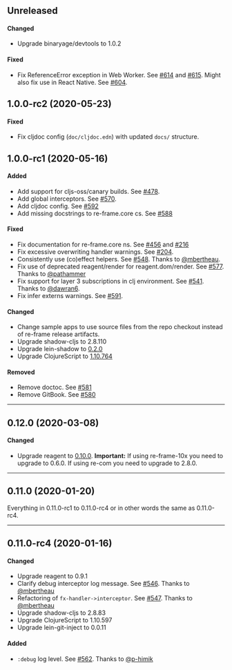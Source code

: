 
<!-- leave this H1 here. It stops mkdocs putting in a Title at the top.
     It needs to be at the top of the file otherwise it breaks the 
     table of contents on the right hand side. -->
#

## Unreleased

#### Changed

- Upgrade binaryage/devtools to 1.0.2

#### Fixed

- Fix ReferenceError exception in Web Worker. See
  [#614](https://github.com/day8/re-frame/issues/614) and
  [#615](https://github.com/day8/re-frame/pull/615). Might
  also fix use in React Native. See [#604](https://github.com/day8/re-frame/issues/604).

## 1.0.0-rc2 (2020-05-23)

#### Fixed

- Fix cljdoc config (`doc/cljdoc.edn`) with updated `docs/` structure. 

## 1.0.0-rc1 (2020-05-16)

#### Added

- Add support for cljs-oss/canary builds. See [#478](https://github.com/day8/re-frame/issues/478).
- Add global interceptors. See [#570](https://github.com/day8/re-frame/issues/570).
- Add cljdoc config. See [#592](https://github.com/day8/re-frame/issues/592)
- Add missing docstrings to re-frame.core cs. See [#588](https://github.com/day8/re-frame/issues/588)

#### Fixed

- Fix documentation for re-frame.core ns. See [#456](https://github.com/day8/re-frame/issues/456) and [#216](https://github.com/day8/re-frame/issues/216)
- Fix excessive overwriting handler warnings. See [#204](https://github.com/day8/re-frame/issues/204).
- Consistently use (co)effect helpers. See [#548](https://github.com/day8/re-frame/pull/548). Thanks to [@mbertheau](https://github.com/mbertheau).
- Fix use of deprecated reagent/render for reagent.dom/render. See [#577](https://github.com/day8/re-frame/pull/577). Thanks to [@pathammer](https://github.com/pathammer)
- Fix support for layer 3 subscriptions in clj environment.
  See [#541](https://github.com/day8/re-frame/pull/541). Thanks to [@dawran6](https://github.com/dawran6).
- Fix infer externs warnings. See [#591](https://github.com/day8/re-frame/issues/591).

#### Changed

- Change sample apps to use source files from the repo checkout instead of
  re-frame release artifacts.
- Upgrade shadow-cljs to 2.8.110
- Upgrade lein-shadow to [0.2.0](https://gitlab.com/nikperic/lein-shadow/-/blob/master/CHANGELOG.md#020-2020-05-13)
- Upgrade ClojureScript to [1.10.764](https://github.com/clojure/clojurescript/blob/master/changes.md#110764)

#### Removed

- Remove doctoc. See [#581](https://github.com/day8/re-frame/issues/581)
- Remove GitBook. See [#580](https://github.com/day8/re-frame/issues/580)

---

## 0.12.0 (2020-03-08)

#### Changed

- Upgrade reagent to [0.10.0](https://github.com/reagent-project/reagent/blob/master/CHANGELOG.md#0100-2020-03-06).
  **Important:** If using re-frame-10x you need to upgrade to 0.6.0.
  If using re-com you need to upgrade to 2.8.0.

---

## 0.11.0 (2020-01-20)

Everything in 0.11.0-rc1 to 0.11.0-rc4 or in other words the same as 0.11.0-rc4.

---

## 0.11.0-rc4 (2020-01-16)

#### Changed

- Upgrade reagent to 0.9.1
- Clarify debug interceptor log message. See [#546](https://github.com/day8/re-frame/pull/546).
  Thanks to [@mbertheau](https://github.com/mbertheau)
- Refactoring of `fx-handler->interceptor`. See [#547](https://github.com/day8/re-frame/pull/547).
  Thanks to [@mbertheau](https://github.com/mbertheau)
- Upgrade shadow-cljs to 2.8.83
- Upgrade ClojureScript to 1.10.597
- Upgrade lein-git-inject to 0.0.11

#### Added

- `:debug` log level. See [#562](https://github.com/day8/re-frame/pull/562).
  Thanks to [@p-himik](https://github.com/p-himik)
